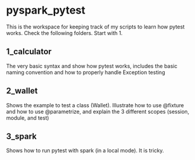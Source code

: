 # pyspark_pytest
This is the workspace for keeping track of my scripts to learn how pytest works. Check the following folders. Start with 1.

## 1_calculator
The very basic syntax and show how pytest works, includes the basic naming convention and how to properly handle Exception testing

## 2_wallet
Shows the example to test a class (Wallet). Illustrate how to use @fixture and how to use @parametrize, and explain the 3 different scopes (session, module, and test)

## 3_spark
Shows how to run pytest with spark (in a local mode). It is tricky.